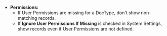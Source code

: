 - **Permissions:**
  - If User Permissions are missing for a DocType, don't show non-matching records.
  - If **Ignore User Permissions If Missing** is checked in System Settings, show records even if User Permissions are not defined.
